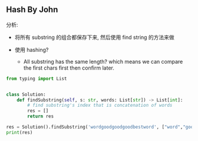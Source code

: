 


## Hash By John


分析:
- 将所有 substring 的组合都保存下来, 然后使用 find string 的方法来做

- 使用 hashing?
  - All substring has the same length? which means we can compare the first chars first then confirm later.





```py
from typing import List


class Solution:
    def findSubstring(self, s: str, words: List[str]) -> List[int]:
        # find substring's index that is concatenation of words
        res = []
        return res

res = Solution().findSubstring('wordgoodgoodgoodbestword', ["word","good","best","word"])
print(res)
```

